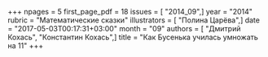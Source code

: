 +++
npages = 5
first_page_pdf = 18
issues = [ "2014_09",]
year = "2014"
rubric = "Математические сказки"
illustrators = [ "Полина Царёва",]
date = "2017-05-03T00:17:31+03:00"
month = "09"
authors = [ "Дмитрий Кохась", "Константин Кохась",]
title = "Как Бусенька училась умножать на 11"
+++
